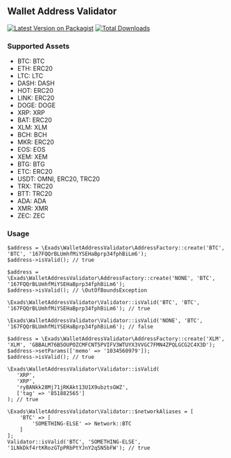 ## Wallet Address Validator

[![Latest Version on Packagist](https://img.shields.io/packagist/v/azizozk/wallet-address-validator.svg?style=flat-square)](https://packagist.org/packages/azizozk/wallet-address-validator)
[![Total Downloads](https://img.shields.io/packagist/dt/azizozk/wallet-address-validator.svg?style=flat-square)](https://packagist.org/packages/azizozk/wallet-address-validator)

### Supported Assets
 * BTC: BTC
 * ETH: ERC20
 * LTC: LTC
 * DASH: DASH
 * HOT: ERC20
 * LINK: ERC20
 * DOGE: DOGE
 * XRP: XRP
 * BAT: ERC20
 * XLM: XLM
 * BCH: BCH
 * MKR: ERC20
 * EOS: EOS
 * XEM: XEM
 * BTG: BTG
 * ETC: ERC20
 * USDT: OMNI, ERC20, TRC20
 * TRX: TRC20
 * BTT: TRC20
 * ADA: ADA
 * XMR: XMR
 * ZEC: ZEC

### Usage
```
$address = \Exads\WalletAddressValidator\AddressFactory::create('BTC', 'BTC', '167FQQrBLUmhfMiYSEHaBprp34fphBiLm6');
$address->isValid(); // true
```
```
$address = \Exads\WalletAddressValidator\AddressFactory::create('NONE', 'BTC', '167FQQrBLUmhfMiYSEHaBprp34fphBiLm6');
$address->isValid(); // \OutOfBoundsException
```


```
\Exads\WalletAddressValidator\Validator::isValid('BTC', 'BTC', '167FQQrBLUmhfMiYSEHaBprp34fphBiLm6'); // true
```

```
\Exads\WalletAddressValidator\Validator::isValid('NONE', 'BTC', '167FQQrBLUmhfMiYSEHaBprp34fphBiLm6'); // false
```

```
$address = \Exads\WalletAddressValidator\AddressFactory::create('XLM', 'XLM', 'GBBALM76B5OUPOZCMFCNT5PVIFV3WTUYX3VVGC7FMN4ZPQLGCG2C4X3D');
$address->setParams(['memo' => '1034560979']);
$address->isValid(); // true
```

```
\Exads\WalletAddressValidator\Validator::isValid(
   'XRP', 
   'XRP', 
   'ryBANkk28Mj71jRKAkt13U1X9ubztsGWZ',
   ['tag' => '851882565']  
); // true
```

```
\Exads\WalletAddressValidator\Validator::$networkAliases = [
    'BTC' => [
        'SOMETHING-ELSE' => Network::BTC
    ]
];
Validator::isValid('BTC', 'SOMETHING-ELSE', '1LNkDkf4rtKRozGTpPRbPtYJnY2q5N5bFW'); // true
```
